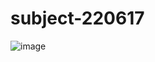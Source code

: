 # subject-220617

![image](https://user-images.githubusercontent.com/1501327/174046686-ec516c54-ae66-4079-9f15-b22361a317e6.png)

